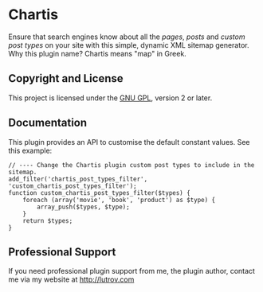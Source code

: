 # Chartis

Ensure that search engines know about all the _pages_, _posts_ and _custom post types_ on your site with this simple, dynamic XML sitemap generator. Why this plugin name? Chartis means "map" in Greek.

## Copyright and License

This project is licensed under the [GNU GPL](http://www.gnu.org/licenses/old-licenses/gpl-2.0.html), version 2 or later.

## Documentation

This plugin provides an API to customise the default constant values. See this example:

	// ---- Change the Chartis plugin custom post types to include in the sitemap.
	add_filter('chartis_post_types_filter', 'custom_chartis_post_types_filter');
	function custom_chartis_post_types_filter($types) {
		foreach (array('movie', 'book', 'product') as $type) {
			array_push($types, $type);
		}
		return $types;
	}


## Professional Support

If you need professional plugin support from me, the plugin author, contact me via my website at http://lutrov.com
